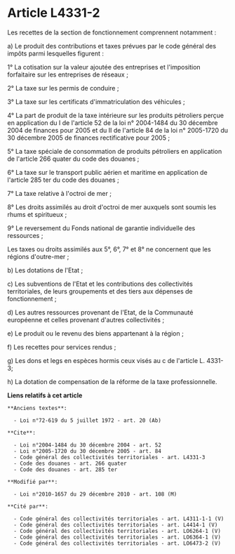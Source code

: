 # Article L4331-2

Les recettes de la section de fonctionnement comprennent notamment : 

a) Le produit des contributions et taxes prévues par le code général des impôts parmi lesquelles figurent : 

1° La cotisation sur la valeur ajoutée des entreprises et l'imposition forfaitaire sur les entreprises de réseaux ; 

2° La taxe sur les permis de conduire ; 

3° La taxe sur les certificats d'immatriculation des véhicules ; 

4° La part de produit de la taxe intérieure sur les produits pétroliers perçue en application du I de l'article 52 de la loi
n° 2004-1484 du 30 décembre 2004 de finances pour 2005 et du II de l'article 84 de la loi n° 2005-1720 du 30 décembre 2005 de
finances rectificative pour 2005 ; 

5° La taxe spéciale de consommation de produits pétroliers en application de l'article 266 quater du code des douanes ; 

6° La taxe sur le transport public aérien et maritime en application de l'article 285 ter du code des douanes ; 

7° La taxe relative à l'octroi de mer ; 

8° Les droits assimilés au droit d'octroi de mer auxquels sont soumis les rhums et spiritueux ;

9° Le reversement du Fonds national de garantie individuelle des ressources ; 

Les taxes ou droits assimilés aux 5°, 6°, 7° et 8° ne concernent que les régions d'outre-mer ; 

b) Les dotations de l'Etat ; 

c) Les subventions de l'Etat et les contributions des collectivités territoriales, de leurs groupements et des tiers aux
dépenses de fonctionnement ; 

d) Les autres ressources provenant de l'Etat, de la Communauté européenne et celles provenant d'autres collectivités ; 

e) Le produit ou le revenu des biens appartenant à la région ; 

f) Les recettes pour services rendus ; 

g) Les dons et legs en espèces hormis ceux visés au c de l'article L. 4331-3;

h) La dotation de compensation de la réforme de la taxe professionnelle.

**Liens relatifs à cet article**

	**Anciens textes**:

	  - Loi n°72-619 du 5 juillet 1972 - art. 20 (Ab)

	**Cite**:

	  - Loi n°2004-1484 du 30 décembre 2004 - art. 52
	  - Loi n°2005-1720 du 30 décembre 2005 - art. 84
	  - Code général des collectivités territoriales - art. L4331-3
	  - Code des douanes - art. 266 quater
	  - Code des douanes - art. 285 ter

	**Modifié par**:

	  - Loi n°2010-1657 du 29 décembre 2010 - art. 108 (M)

	**Cité par**:

	  - Code général des collectivités territoriales - art. L4311-1-1 (V)
	  - Code général des collectivités territoriales - art. L4414-1 (V)
	  - Code général des collectivités territoriales - art. LO6264-1 (V)
	  - Code général des collectivités territoriales - art. LO6364-1 (V)
	  - Code général des collectivités territoriales - art. LO6473-2 (V)
